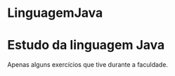 # LinguagemJava
<h1> Estudo da linguagem Java </h1>
Apenas alguns exercícios que tive durante a faculdade.

